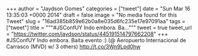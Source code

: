 
+++
author = "Jaydson Gomes"
categories = ["tweet"]
date = "Sun Mar 16 13:35:03 +0000 2014"
draft = false
image = "No media found for this Tweet"
slug = "16ad385b859e62b0a8e035d6fc235e17e97091aa"
tags = ["tweet"]
title = """#JSConfUY Indo embora. Ba..."""
tweet = true
tweet_url = "https://twitter.com/jaydson/status/445191514797662208"
+++
#JSConfUY Indo embora. Baita evento :) (@ Aeropuerto Internacional de Carrasco (MVD) w/ 3 others) http://t.co/3Wn9Lpd0hw
